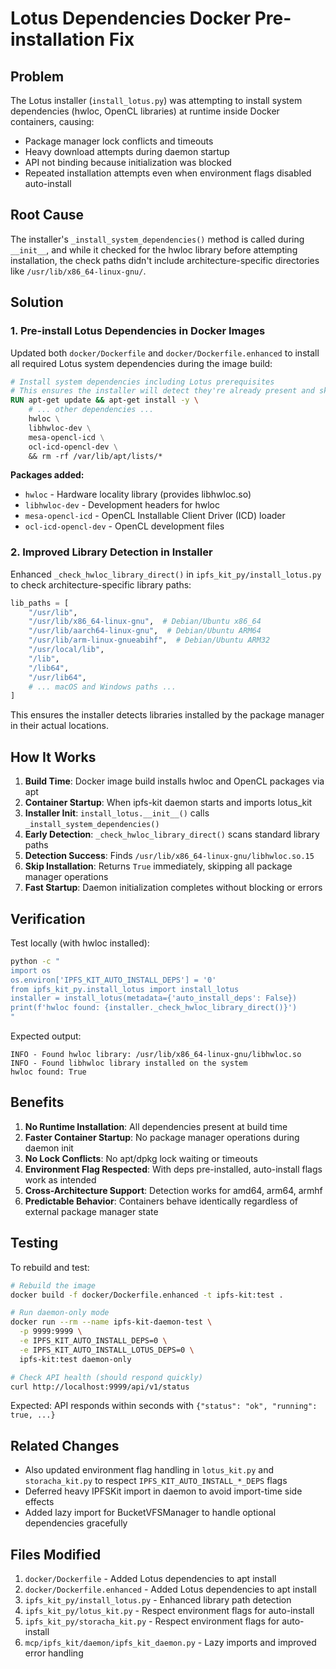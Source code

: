 # Lotus Dependencies Docker Pre-installation Fix

## Problem
The Lotus installer (`install_lotus.py`) was attempting to install system dependencies (hwloc, OpenCL libraries) at runtime inside Docker containers, causing:
- Package manager lock conflicts and timeouts
- Heavy download attempts during daemon startup
- API not binding because initialization was blocked
- Repeated installation attempts even when environment flags disabled auto-install

## Root Cause
The installer's `_install_system_dependencies()` method is called during `__init__`, and while it checked for the hwloc library before attempting installation, the check paths didn't include architecture-specific directories like `/usr/lib/x86_64-linux-gnu/`.

## Solution

### 1. Pre-install Lotus Dependencies in Docker Images
Updated both `docker/Dockerfile` and `docker/Dockerfile.enhanced` to install all required Lotus system dependencies during the image build:

```dockerfile
# Install system dependencies including Lotus prerequisites
# This ensures the installer will detect they're already present and skip installation
RUN apt-get update && apt-get install -y \
    # ... other dependencies ...
    hwloc \
    libhwloc-dev \
    mesa-opencl-icd \
    ocl-icd-opencl-dev \
    && rm -rf /var/lib/apt/lists/*
```

**Packages added:**
- `hwloc` - Hardware locality library (provides libhwloc.so)
- `libhwloc-dev` - Development headers for hwloc
- `mesa-opencl-icd` - OpenCL Installable Client Driver (ICD) loader
- `ocl-icd-opencl-dev` - OpenCL development files

### 2. Improved Library Detection in Installer
Enhanced `_check_hwloc_library_direct()` in `ipfs_kit_py/install_lotus.py` to check architecture-specific library paths:

```python
lib_paths = [
    "/usr/lib", 
    "/usr/lib/x86_64-linux-gnu",  # Debian/Ubuntu x86_64
    "/usr/lib/aarch64-linux-gnu",  # Debian/Ubuntu ARM64
    "/usr/lib/arm-linux-gnueabihf",  # Debian/Ubuntu ARM32
    "/usr/local/lib", 
    "/lib", 
    "/lib64", 
    "/usr/lib64",
    # ... macOS and Windows paths ...
]
```

This ensures the installer detects libraries installed by the package manager in their actual locations.

## How It Works

1. **Build Time**: Docker image build installs hwloc and OpenCL packages via apt
2. **Container Startup**: When ipfs-kit daemon starts and imports lotus_kit
3. **Installer Init**: `install_lotus.__init__()` calls `_install_system_dependencies()`
4. **Early Detection**: `_check_hwloc_library_direct()` scans standard library paths
5. **Detection Success**: Finds `/usr/lib/x86_64-linux-gnu/libhwloc.so.15`
6. **Skip Installation**: Returns `True` immediately, skipping all package manager operations
7. **Fast Startup**: Daemon initialization completes without blocking or errors

## Verification

Test locally (with hwloc installed):
```bash
python -c "
import os
os.environ['IPFS_KIT_AUTO_INSTALL_DEPS'] = '0'
from ipfs_kit_py.install_lotus import install_lotus
installer = install_lotus(metadata={'auto_install_deps': False})
print(f'hwloc found: {installer._check_hwloc_library_direct()}')
"
```

Expected output:
```
INFO - Found hwloc library: /usr/lib/x86_64-linux-gnu/libhwloc.so
INFO - Found libhwloc library installed on the system
hwloc found: True
```

## Benefits

1. **No Runtime Installation**: All dependencies present at build time
2. **Faster Container Startup**: No package manager operations during daemon init
3. **No Lock Conflicts**: No apt/dpkg lock waiting or timeouts
4. **Environment Flag Respected**: With deps pre-installed, auto-install flags work as intended
5. **Cross-Architecture Support**: Detection works for amd64, arm64, armhf
6. **Predictable Behavior**: Containers behave identically regardless of external package manager state

## Testing

To rebuild and test:

```bash
# Rebuild the image
docker build -f docker/Dockerfile.enhanced -t ipfs-kit:test .

# Run daemon-only mode
docker run --rm --name ipfs-kit-daemon-test \
  -p 9999:9999 \
  -e IPFS_KIT_AUTO_INSTALL_DEPS=0 \
  -e IPFS_KIT_AUTO_INSTALL_LOTUS_DEPS=0 \
  ipfs-kit:test daemon-only

# Check API health (should respond quickly)
curl http://localhost:9999/api/v1/status
```

Expected: API responds within seconds with `{"status": "ok", "running": true, ...}`

## Related Changes

- Also updated environment flag handling in `lotus_kit.py` and `storacha_kit.py` to respect `IPFS_KIT_AUTO_INSTALL_*_DEPS` flags
- Deferred heavy IPFSKit import in daemon to avoid import-time side effects
- Added lazy import for BucketVFSManager to handle optional dependencies gracefully

## Files Modified

1. `docker/Dockerfile` - Added Lotus dependencies to apt install
2. `docker/Dockerfile.enhanced` - Added Lotus dependencies to apt install  
3. `ipfs_kit_py/install_lotus.py` - Enhanced library path detection
4. `ipfs_kit_py/lotus_kit.py` - Respect environment flags for auto-install
5. `ipfs_kit_py/storacha_kit.py` - Respect environment flags for auto-install
6. `mcp/ipfs_kit/daemon/ipfs_kit_daemon.py` - Lazy imports and improved error handling
